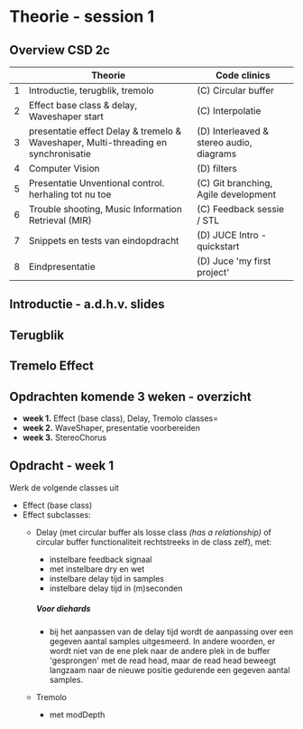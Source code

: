 
# Theorie - session 1

## Overview CSD 2c
|   | Theorie                                                                            | Code clinics                             |
|---|------------------------------------------------------------------------------------|------------------------------------------|
| 1 | Introductie, terugblik, tremolo                                                    | (C) Circular buffer                      |
| 2 | Effect base class & delay, Waveshaper start                                        | (C) Interpolatie                         |
| 3 | presentatie effect Delay & tremelo & Waveshaper, Multi-threading en synchronisatie | (D) Interleaved & stereo audio, diagrams |
| 4 | Computer Vision                                                                    | (D) filters                              |
| 5 | Presentatie Unventional control. herhaling tot nu toe                              | (C) Git branching, Agile development     |
| 6 | Trouble shooting, Music Information Retrieval (MIR)                                | (C) Feedback sessie /  STL               |
| 7 | Snippets en tests van eindopdracht                                                 | (D) JUCE Intro - quickstart              |
| 8 | Eindpresentatie                                                                    | (D) Juce 'my first project'              |


## Introductie - a.d.h.v. slides


## Terugblik


## Tremelo Effect




## Opdrachten komende 3 weken - overzicht
- **week 1.** Effect (base class), Delay, Tremolo classes=
- **week 2.** WaveShaper, presentatie voorbereiden
- **week 3.** StereoChorus

## Opdracht - week 1
Werk de volgende classes uit
* Effect (base class)
* Effect subclasses:
  * Delay (met circular buffer als losse class _(has a relationship)_ of circular buffer functionaliteit rechtstreeks in de class zelf), met:
    * instelbare feedback signaal
    * met instelbare dry en wet
    * instelbare delay tijd in samples
    * instelbare delay tijd in (m)seconden

    ##### *Voor diehards*
      * bij het aanpassen van de delay tijd wordt de aanpassing over een gegeven aantal samples uitgesmeerd. In andere woorden, er wordt niet van de ene plek naar de andere plek in de buffer 'gesprongen' met de read head, maar de read head beweegt langzaam naar de nieuwe positie gedurende een gegeven aantal samples.

  * Tremolo
    * met modDepth
